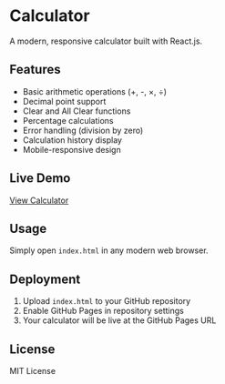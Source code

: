 # Calculator

A modern, responsive calculator built with React.js.

## Features
- Basic arithmetic operations (+, -, ×, ÷)
- Decimal point support
- Clear and All Clear functions
- Percentage calculations
- Error handling (division by zero)
- Calculation history display
- Mobile-responsive design

## Live Demo
[View Calculator](https://calculator-qvav64aqx-supr-inegos-projects.vercel.app/)

## Usage
Simply open `index.html` in any modern web browser.

## Deployment
1. Upload `index.html` to your GitHub repository
2. Enable GitHub Pages in repository settings
3. Your calculator will be live at the GitHub Pages URL

## License
MIT License
